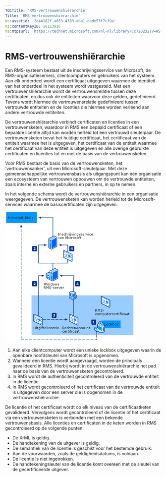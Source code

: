 ```yaml
---
TOCTitle: 'RMS-vertrouwenshiërarchie'
Title: 'RMS-vertrouwenshiërarchie'
ms:assetid: '2d44182f-a653-4383-aba1-dade53f7cf9a'
ms:contentKeyID: 18113916
ms:mtpsurl: 'https://technet.microsoft.com/nl-nl/library/Cc720232(v=WS.10)'
---
```


RMS-vertrouwenshiërarchie
=========================

Een RMS-systeem bestaat uit de inschrijvingsservice van Microsoft, de RMS-organisatieservers, clientcomputers en gebruikers van het systeem. Aan elk onderdeel wordt een certificaat uitgegeven waarmee de identiteit van het onderdeel in het systeem wordt vastgesteld. Met een vertrouwenshiërarchie wordt de vertrouwensrelatie tussen deze certificaten, en dus ook de entiteiten waarvoor deze gelden, gedefinieerd. Tevens wordt hiermee de vertrouwensrelatie gedefinieerd tussen vertrouwde entiteiten en de licenties die hiermee worden verleend aan andere vertrouwde entiteiten.

De vertrouwenshiërarchie verbindt certificaten en licenties in een vertrouwensketen, waardoor in RMS een bepaald certificaat of een bepaalde licentie altijd kan worden herleid tot een vertrouwd sleutelpaar. De vertrouwensketen bevat het huidige certificaat, het certificaat van de entiteit waarmee het is uitgegeven, het certificaat van de entiteit waarmee het certificaat van deze entiteit is uitgegeven en alle overige gebruikte certificaten en licenties tot en met de basis van de vertrouwensketen.

Voor RMS bestaat de basis van de vertrouwensketen, het 'vertrouwensanker', uit een Microsoft-sleutelpaar. Met deze gemeenschappelijke vertrouwensbasis als uitgangspunt kan een organisatie een ecosysteem van vertrouwen opbouwen om de vertrouwde entiteiten, zoals interne en externe gebruikers en partners, in op te nemen.

In het volgende schema wordt de vertrouwenshiërarchie in een organisatie weergegeven. De vertrouwensketen kan worden herleid tot de Microsoft-services waarmee de basiscertificaten zijn uitgegeven.

![](images/Cc720232.6c169175-94fb-4ec0-93bc-12748aae3ac4(WS.10).gif)
1.  Aan elke clientcomputer wordt een unieke lockbox uitgegeven waarin de openbare hoofdsleutel van Microsoft is opgenomen.
2.  Wanneer een licentie wordt aangevraagd, worden de principals gevalideerd in RMS. Hierbij wordt in de vertrouwenshiërarchie het pad naar de basis van de vertrouwensketen gecontroleerd.
3.  In RMS wordt de authenticiteit gecontroleerd van de vertrouwde entiteit in de licentie.
4.  In RMS wordt gecontroleerd of het certificaat van de vertrouwde entiteit is uitgegeven door een server die is opgenomen in de vertrouwenshiërarchie.

De licentie of het certificaat wordt op elk niveau van de certificaatketen gevalideerd. Vervolgens wordt gecontroleerd of de licentie of het certificaat via een vertrouwensketen is verbonden met een bekende vertrouwensbasis. Alle licenties en certificaten in de keten worden in RMS gecontroleerd op de volgende punten:

-   De XrML is geldig.
-   De handtekening van de uitgever is geldig.
-   De semantiek van de licentie is geschikt voor het bestemde gebruik.
-   Aan de voorwaarden, zoals de geldigheidsdatums, is voldaan.
-   De licentie is niet ingetrokken.
-   De handtekeningsleutel van de licentie komt overeen met de sleutel van de gecertificeerde uitgever.
